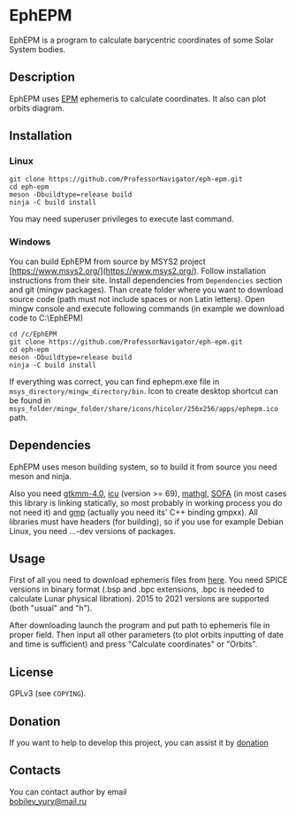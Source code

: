 # EphEPM
EphEPM is a program to calculate barycentric coordinates of some Solar System bodies.

## Description
EphEPM uses [EPM](https://iaaras.ru/dept/ephemeris/epm/) ephemeris to calculate coordinates. It also can plot orbits diagram.

## Installation
### Linux

`git clone https://github.com/ProfessorNavigator/eph-epm.git`\
`cd eph-epm`\
`meson -Dbuildtype=release build`\
`ninja -C build install`

You may need superuser privileges to execute last command.

### Windows

You can build EphEPM from source by MSYS2 project [https://www.msys2.org/](https://www.msys2.org/). Follow installation instructions from their site. Install dependencies from `Dependencies` section and git (mingw packages). Than create folder where you want to download source code (path must not include spaces or non Latin letters). Open mingw console and execute following commands (in example we download code to C:\EphEPM)

`cd /c/EphEPM`\
`git clone https://github.com/ProfessorNavigator/eph-epm.git`\
`cd eph-epm`\
`meson -Dbuildtype=release build`\
`ninja -C build install`

If everything was correct, you can find ephepm.exe file in `msys_directory/mingw_directory/bin`. Icon to create desktop shortcut can be found in `msys_folder/mingw_folder/share/icons/hicolor/256x256/apps/ephepm.ico` path.

## Dependencies

EphEPM uses meson building system, so to build it from source you need meson and ninja.

Also you need [gtkmm-4.0](http://www.gtkmm.org/), [icu](https://icu.unicode.org/) (version >= 69), [mathgl](http://mathgl.sourceforge.net/), [SOFA](https://iausofa.org/) (in most cases this library is linking statically, so most probably in working process you do not need it) and [gmp](https://gmplib.org/) (actually you need its' C++ binding gmpxx). All libraries must have headers (for building), so if you use for example Debian Linux, you need ...-dev versions of packages.

## Usage
First of all you need to download ephemeris files from [here](https://ftp.iaaras.ru/pub/epm/). You need SPICE versions in binary format (.bsp and .bpc extensions, .bpc is needed to calculate Lunar physical libration). 2015 to 2021 versions are supported (both "usual" and "h"). 

After downloading launch the program and put path to ephemeris file in proper field. Then input all other parameters (to plot orbits inputting of date and time is sufficient) and press "Calculate coordinates" or "Orbits".

## License

GPLv3 (see `COPYING`).

## Donation

If you want to help to develop this project, you can assist it by [donation](https://yoomoney.ru/to/4100117795409573)

## Contacts

You can contact author by email \
bobilev_yury@mail.ru